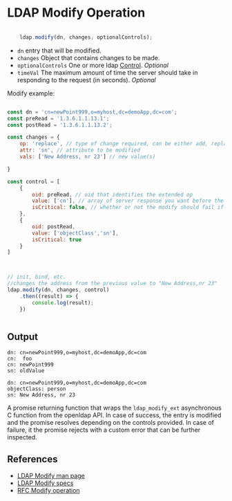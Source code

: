 # LDAP Modify Operation

```javascript

    ldap.modify(dn, changes, optionalControls);
```
* `dn` entry that will be modified.
* `changes` Object that contains changes to be made.
* `optionalControls` One or more ldap [Control](../controls.MD). _Optional_
* `timeVal` The maximum amount of time the server should take in responding to the request (in seconds). _Optional_

Modify example:

```javascript

const dn = 'cn=newPoint999,o=myhost,dc=demoApp,dc=com';
const preRead = '1.3.6.1.1.13.1';
const postRead = '1.3.6.1.1.13.2';

const changes = {
    op: 'replace', // type of change required, can be either add, replace or delete
    attr: 'sn', // attribute to be modified
    vals: ['New Address, nr 23'] // new value(s)

}

const control = [
    {
        oid: preRead, // oid that identifies the extended op
        value: ['cn'], // array of server response you want before the modify
        isCritical: false, // whether or not the modify should fail if the required response can not be retrieved 
    },
    {
        oid: postRead,
        value: ['objectClass','sn'],
        isCritical: true
    }
]



// init, bind, etc.
//changes the address from the previous value to "New Address,nr 23"
ldap.modify(dn, changes, control)
    .then((result) => {
        console.log(result);
    })



```

## Output

```
dn: cn=newPoint999,o=myhost,dc=demoApp,dc=com
cn:  foo
cn: newPoint999
sn: oldValue

dn: cn=newPoint999,o=myhost,dc=demoApp,dc=com
objectClass: person
sn: New Address, nr 23

```

A promise returning function that wraps the `ldap_modify_ext` asynchronous C function from the openldap API. In case of success, the entry is modified and the promise resolves depending on the controls provided. In case of failure, it the promise rejects with a custom error that can be further inspected.


## References 

* [LDAP Modify man page](https://linux.die.net/man/3/ldap_modify_ext)
* [LDAP Modify specs](https://www.ldap.com/the-ldap-modify-operation)
* [RFC Modify operation](https://tools.ietf.org/html/rfc4511#section-4.6)
